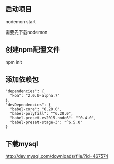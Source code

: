 ## 启动项目

nodemon start

需要先下载nodemon

## 创建npm配置文件

npm init

## 添加依赖包

```
"dependencies": {
  "koa": "2.0.0-alpha.7"
},
"devDependencies": {
  "babel-core": "6.20.0",
  "babel-polyfill": "^6.20.0",
  "babel-preset-es2015-node6": "^0.4.0",
  "babel-preset-stage-3": "^6.5.0"
}

```


## 下载mysql

http://dev.mysql.com/downloads/file/?id=467574

